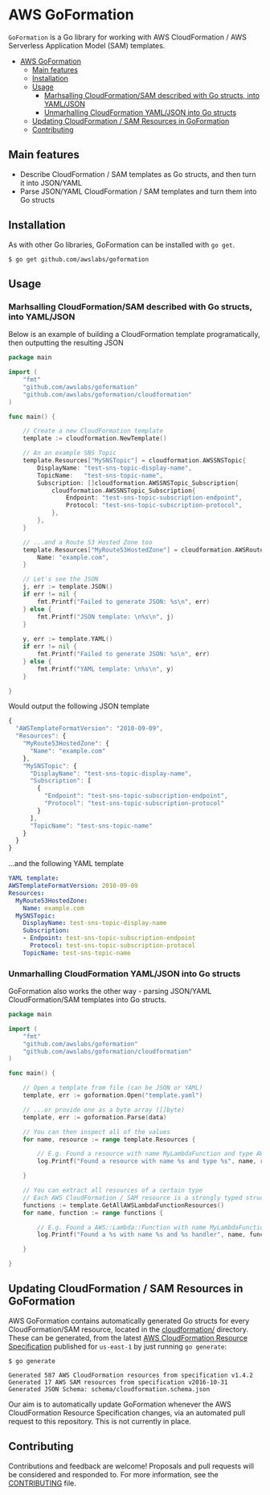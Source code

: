 # AWS GoFormation

`GoFormation` is a Go library for working with AWS CloudFormation / AWS Serverless Application Model (SAM) templates. 
- [AWS GoFormation](#aws-goformation)
    - [Main features](#main-features)
    - [Installation](#installation)
    - [Usage](#usage)
        - [Marhsalling CloudFormation/SAM described with Go structs, into YAML/JSON](#marhsalling-cloudformationsam-described-with-go-structs-into-yamljson)
        - [Unmarhalling CloudFormation YAML/JSON into Go structs](#unmarhalling-cloudformation-yamljson-into-go-structs)
    - [Updating CloudFormation / SAM Resources in GoFormation](#updating-cloudformation-sam-resources-in-goformation)
    - [Contributing](#contributing)
  
## Main features

* Describe CloudFormation / SAM templates as Go structs, and then turn it into JSON/YAML
* Parse JSON/YAML CloudFormation / SAM templates and turn them into Go structs

## Installation

As with other Go libraries, GoFormation can be installed with `go get`.

```
$ go get github.com/awslabs/goformation
```

## Usage

### Marhsalling CloudFormation/SAM described with Go structs, into YAML/JSON

Below is an example of building a CloudFormation template programatically, then outputting the resulting JSON

```go
package main

import (
    "fmt"
    "github.com/awslabs/goformation"
    "github.com/awslabs/goformation/cloudformation"
)

func main() {

    // Create a new CloudFormation template
    template := cloudformation.NewTemplate()

    // An an example SNS Topic
    template.Resources["MySNSTopic"] = cloudformation.AWSSNSTopic{
        DisplayName: "test-sns-topic-display-name",
        TopicName:   "test-sns-topic-name",
        Subscription: []cloudformation.AWSSNSTopic_Subscription{
            cloudformation.AWSSNSTopic_Subscription{
                Endpoint: "test-sns-topic-subscription-endpoint",
                Protocol: "test-sns-topic-subscription-protocol",
            },
        },
    }

    // ...and a Route 53 Hosted Zone too
    template.Resources["MyRoute53HostedZone"] = cloudformation.AWSRoute53HostedZone{
        Name: "example.com",
    }

    // Let's see the JSON
    j, err := template.JSON() 
    if err != nil {
        fmt.Printf("Failed to generate JSON: %s\n", err)
    } else {
        fmt.Printf("JSON template: \n%s\n", j)
    }
  
    y, err := template.YAML()
    if err != nil {
        fmt.Printf("Failed to generate JSON: %s\n", err)
    } else {
        fmt.Printf("YAML template: \n%s\n", y)
    }

}
```

Would output the following JSON template

```javascript
{
  "AWSTemplateFormatVersion": "2010-09-09",
  "Resources": {
    "MyRoute53HostedZone": {
      "Name": "example.com"
    },
    "MySNSTopic": {
      "DisplayName": "test-sns-topic-display-name",
      "Subscription": [
        {
          "Endpoint": "test-sns-topic-subscription-endpoint",
          "Protocol": "test-sns-topic-subscription-protocol"
        }
      ],
      "TopicName": "test-sns-topic-name"
    }
  }
}
```

...and the following YAML template

```yaml
YAML template: 
AWSTemplateFormatVersion: 2010-09-09
Resources:
  MyRoute53HostedZone:
    Name: example.com
  MySNSTopic:
    DisplayName: test-sns-topic-display-name
    Subscription:
    - Endpoint: test-sns-topic-subscription-endpoint
      Protocol: test-sns-topic-subscription-protocol
    TopicName: test-sns-topic-name
```


### Unmarhalling CloudFormation YAML/JSON into Go structs 

GoFormation also works the other way - parsing JSON/YAML CloudFormation/SAM templates into Go structs.

```go
package main

import (
    "fmt"
    "github.com/awslabs/goformation"
    "github.com/awslabs/goformation/cloudformation"
)

func main() {

    // Open a template from file (can be JSON or YAML)
    template, err := goformation.Open("template.yaml")

    // ...or provide one as a byte array ([]byte)
    template, err := goformation.Parse(data)

    // You can then inspect all of the values
    for name, resource := range template.Resources {

        // E.g. Found a resource with name MyLambdaFunction and type AWS::Lambda::Function
        log.Printf("Found a resource with name %s and type %s", name, resource.Type)

    }

    // You can extract all resources of a certain type
    // Each AWS CloudFormation / SAM resource is a strongly typed struct
    functions := template.GetAllAWSLambdaFunctionResources()
    for name, function := range functions {

        // E.g. Found a AWS::Lambda::Function with name MyLambdaFunction and nodejs6.10 handler 
        log.Printf("Found a %s with name %s and %s handler", name, function.Type(), function.Handler)

    }

}
```

## Updating CloudFormation / SAM Resources in GoFormation
 
AWS GoFormation contains automatically generated Go structs for every CloudFormation/SAM resource, located in the [cloudformation/](cloudformation/) directory. These can be generated, from the latest [AWS CloudFormation Resource Specification](http://docs.aws.amazon.com/AWSCloudFormation/latest/UserGuide/cfn-resource-specification.html) published for `us-east-1` by just running `go generate`:

```
$ go generate

Generated 587 AWS CloudFormation resources from specification v1.4.2
Generated 17 AWS SAM resources from specification v2016-10-31
Generated JSON Schema: schema/cloudformation.schema.json
```

Our aim is to automatically update GoFormation whenever the AWS CloudFormation Resource Specification changes, via an automated pull request to this repository. This is not currently in place. 

## Contributing

Contributions and feedback are welcome! Proposals and pull requests will be considered and responded to. For more information, see the [CONTRIBUTING](CONTRIBUTING.md) file.
